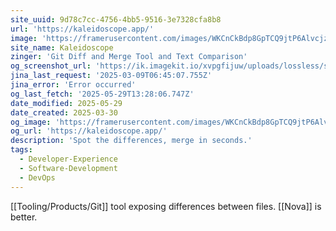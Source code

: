 ```yaml
---
site_uuid: 9d78c7cc-4756-4bb5-9516-3e7328cfa8b8
url: 'https://kaleidoscope.app/'
image: 'https://framerusercontent.com/images/WKCnCkBdp8GpTCQ9jtP6AlvcjzE.jpeg'
site_name: Kaleidoscope
zinger: 'Git Diff and Merge Tool and Text Comparison'
og_screenshot_url: 'https://ik.imagekit.io/xvpgfijuw/uploads/lossless/screenshots/20250529_Kaleidoscope_og_screenshot.jpeg'
jina_last_request: '2025-03-09T06:45:07.755Z'
jina_error: 'Error occurred'
og_last_fetch: '2025-05-29T13:28:06.747Z'
date_modified: 2025-05-29
date_created: 2025-03-30
og_image: 'https://framerusercontent.com/images/WKCnCkBdp8GpTCQ9jtP6AlvcjzE.jpeg'
og_url: 'https://kaleidoscope.app/'
description: 'Spot the differences, merge in seconds.'
tags:
  - Developer-Experience
  - Software-Development
  - DevOps
---
```


[[Tooling/Products/Git]] tool exposing differences between files.  [[Nova]] is better.